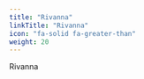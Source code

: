 ```yaml
---
title: "Rivanna"
linkTitle: "Rivanna"
icon: "fa-solid fa-greater-than"
weight: 20
---
```


Rivanna

